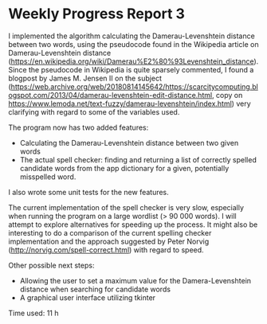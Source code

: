 # Weekly Progress Report 3

I implemented the algorithm calculating the Damerau-Levenshtein distance between two words, using the pseudocode found in the Wikipedia article on Damerau-Levenshtein distance (https://en.wikipedia.org/wiki/Damerau%E2%80%93Levenshtein_distance). Since the pseudocode in Wikipedia is quite sparsely commented, I found a blogpost by James M. Jensen II on the subject (https://web.archive.org/web/20180814145642/https://scarcitycomputing.blogspot.com/2013/04/damerau-levenshtein-edit-distance.html, copy on https://www.lemoda.net/text-fuzzy/damerau-levenshtein/index.html) very clarifying with regard to some of the variables used.

The program now has two added features:
- Calculating the Damerau-Levenshtein distance between two given words
- The actual spell checker: finding and returning a list of correctly spelled candidate words from the app dictionary for a given, potentially misspelled word. 

I also wrote some unit tests for the new features.

The current implementation of the spell checker is very slow, especially when running the program on a large wordlist (> 90 000 words). I will attempt to explore alternatives for speeding up the process. 
It might also be interesting to do a comparison of the current spelling checker implementation and the approach suggested by Peter Norvig (http://norvig.com/spell-correct.html) with regard to speed.

Other possible next steps:
- Allowing the user to set a maximum value for the Damera-Levenshtein distance when searching for candidate words
- A graphical user interface utilizing tkinter

Time used: 11 h
